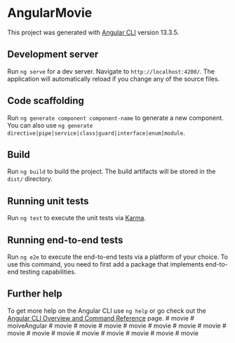 # AngularMovie

This project was generated with [Angular CLI](https://github.com/angular/angular-cli) version 13.3.5.

## Development server

Run `ng serve` for a dev server. Navigate to `http://localhost:4200/`. The application will automatically reload if you change any of the source files.

## Code scaffolding

Run `ng generate component component-name` to generate a new component. You can also use `ng generate directive|pipe|service|class|guard|interface|enum|module`.

## Build

Run `ng build` to build the project. The build artifacts will be stored in the `dist/` directory.

## Running unit tests

Run `ng test` to execute the unit tests via [Karma](https://karma-runner.github.io).

## Running end-to-end tests

Run `ng e2e` to execute the end-to-end tests via a platform of your choice. To use this command, you need to first add a package that implements end-to-end testing capabilities.

## Further help

To get more help on the Angular CLI use `ng help` or go check out the [Angular CLI Overview and Command Reference](https://angular.io/cli) page.
#   m o v i e  
 #   m o i v e A n g u l a r  
 #   m o v i e  
 #   m o v i e  
 #   m o v i e  
 #   m o v i e  
 #   m o v i e  
 #   m o v i e  
 #   m o v i e  
 #   m o v i e  
 #   m o v i e  
 #   m o v i e  
 #   m o v i e  
 #   m o v i e  
 #   m o v i e  
 #   m o v i e  
 #   m o v i e  
 